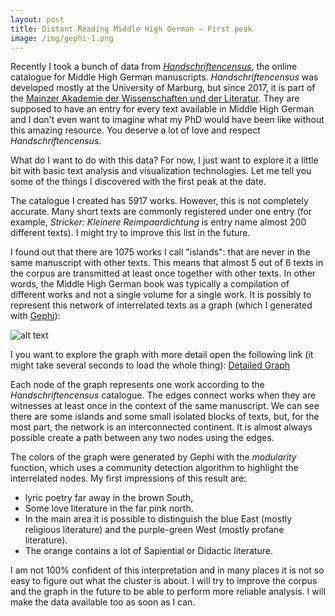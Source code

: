 ```yaml
---
layout: post
title: Distant Reading Middle High German – First peak
image: /img/gephi-1.png
---
```


Recently I took a bunch of data from *[Handschriftencensus](http://www.handschriftencensus.de/)*, the online catalogue for Middle High German manuscripts. *Handschriftencensus* was developed mostly at the University of Marburg, but since 2017, it is part of the [Mainzer Akademie der Wissenschaften und der Literatur](http://www.adwmainz.de/). They are supposed to have an entry for every text available in Middle High German and I don't even want to imagine what my PhD would have been like without this amazing resource. You deserve a lot of love and respect *Handschriftencensus*.

What do I want to do with this data? For now, I just want to explore it a little bit with basic text analysis and visualization technologies. Let me tell you some of the things I discovered with the first peak at the date.

The catalogue I created has 5917 works. However, this is not completely accurate. Many short texts are commonly registered under one entry (for example, *Stricker: Kleinere Reimpaardichtung* is entry name almost 200 different texts). I might try to improve this list in the future.

I found out that there are 1075 works I call "islands": that are never in the same manuscript with other texts. This means that almost 5 out of 6 texts in the corpus are transmitted at least once together with other texts. In other words, the Middle High German book was typically a compilation of different works and not a single volume for a single work. It is possibly to represent this network of interrelated texts as a graph (which I generated with [Gephi](https://gephi.org/)):

![alt text](http://gustavofernandezriva.com/img/gephi-1.png "The Network of Middle High German Literature")

I you want to explore the graph with more detail open the following link (it might take several seconds to load the whole thing):
[Detailed Graph](http://www.gustavofernandezriva.com/img/gephi-1.svg)

Each node of the graph represents one work according to the *Handschriftencensus* catalogue. The edges connect works when they are witnesses at least once in the context of the same manuscript. We can see there are some islands and some small isolated blocks of texts, but, for the most part, the network is an interconnected continent. It is almost always possible create a path between any two nodes using the edges.

The colors of the graph were generated by Gephi with the *modularity* function, which uses a community detection algorithm to highlight the interrelated nodes. My first impressions of this result are: 
+ lyric poetry far away in the brown South,
+ Some love literature in the far pink north. 
+ In the main area it is possible to distinguish the blue East (mostly religious literature) and the purple-green West (mostly profane literature). 
+ The orange contains a lot of Sapiential or Didactic literature.

I am not 100% confident of this interpretation and in many places it is not so easy to figure out what the cluster is about. I will try to improve the corpus and the graph in the future to be able to perform more reliable analysis. I will make the data available too as soon as I can.
